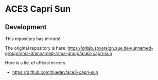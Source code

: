 # ACE3 Capri Sun

## Development

This repository has mirrors!

The original repository is here: https://gitlab.sovereign.zue.dev/unnamed-group/arma-3/unnamed-arma-group/ace3-capri-sun

Here is a list of official mirrors:
- https://github.com/zuedev/ace3-capri-sun